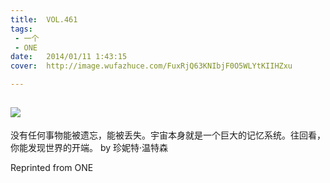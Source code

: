 ```yaml
---
title:	VOL.461
tags:
 - 一个
 - ONE
date:	2014/01/11 1:43:15
cover:	http://image.wufazhuce.com/FuxRjQ63KNIbjF0O5WLYtKIIHZxu

---
```

![](http://image.wufazhuce.com/FuxRjQ63KNIbjF0O5WLYtKIIHZxu)
---

没有任何事物能被遗忘，能被丢失。宇宙本身就是一个巨大的记忆系统。往回看，你能发现世界的开端。 by 珍妮特·温特森
 
Reprinted from ONE
